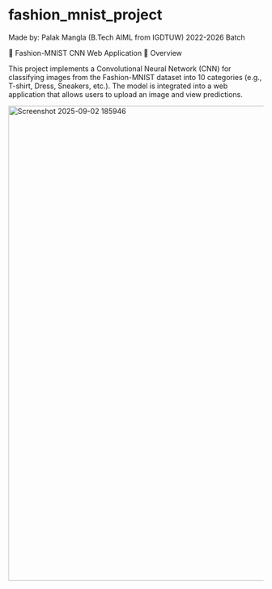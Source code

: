 # fashion_mnist_project
Made by: Palak Mangla (B.Tech AIML from IGDTUW) 2022-2026 Batch

🧵 Fashion-MNIST CNN Web Application
📌 Overview

This project implements a Convolutional Neural Network (CNN) for classifying images from the Fashion-MNIST dataset into 10 categories (e.g., T-shirt, Dress, Sneakers, etc.).
The model is integrated into a web application that allows users to upload an image and view predictions.

<img width="1919" height="939" alt="Screenshot 2025-09-02 185946" src="https://github.com/user-attachments/assets/1a8f67c4-caec-443c-9e4b-d470c0bf5a37" />
